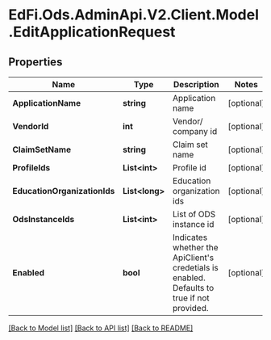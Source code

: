 # EdFi.Ods.AdminApi.V2.Client.Model.EditApplicationRequest

## Properties

Name | Type | Description | Notes
------------ | ------------- | ------------- | -------------
**ApplicationName** | **string** | Application name | [optional] 
**VendorId** | **int** | Vendor/ company id | [optional] 
**ClaimSetName** | **string** | Claim set name | [optional] 
**ProfileIds** | **List&lt;int&gt;** | Profile id | [optional] 
**EducationOrganizationIds** | **List&lt;long&gt;** | Education organization ids | [optional] 
**OdsInstanceIds** | **List&lt;int&gt;** | List of ODS instance id | [optional] 
**Enabled** | **bool** | Indicates whether the ApiClient&#39;s credetials is enabled. Defaults to true if not provided. | [optional] 

[[Back to Model list]](../../README.md#documentation-for-models) [[Back to API list]](../../README.md#documentation-for-api-endpoints) [[Back to README]](../../README.md)

